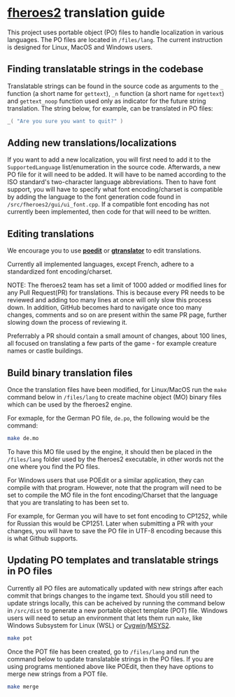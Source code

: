 # [**fheroes2**](README.md) translation guide

This project uses portable object (PO) files to handle localization in various languages. The PO files are located in `/files/lang`.
The current instruction is designed for Linux, MacOS and Windows users.

## Finding translatable strings in the codebase

Translatable strings can be found in the source code as arguments to the `_` function (a short name for `gettext`),
`_n` function (a short name for `ngettext`) and `gettext_noop` function used only as indicator for the future string
translation. The string below, for example, can be translated in PO files:

```cpp
_( "Are you sure you want to quit?" )
```

## Adding new translations/localizations

If you want to add a new localization, you will first need to add it to the `SupportedLanguage` list/enumeration in the source code.
Afterwards, a new PO file for it will need to be added. It will have to be named according to the ISO standard's two-character
language abbreviations. Then to have font support, you will have to specify what font encoding/charset is compatible by adding
the language to the font generation code found in `/src/fheroes2/gui/ui_font.cpp`. If a compatible font encoding has not currently
been implemented, then code for that will need to be written.

## Editing translations

We encourage you to use [**poedit**](https://poedit.net/) or [**gtranslator**](https://wiki.gnome.org/Apps/Gtranslator) to
edit translations.

Currently all implemented languages, except French, adhere to a standardized font encoding/charset.

NOTE: The fheroes2 team has set a limit of 1000 added or modified lines for any Pull Request(PR) for translations. This is because
every PR needs to be reviewed and adding too many lines at once will only slow this process down. In addition, GitHub becomes hard
to navigate once too many changes, comments and so on are present within the same PR page, further slowing down the process of reviewing it.

Preferrably a PR should contain a small amount of changes, about 100 lines, all focused on translating a few parts of the game - for
example creature names or castle buildings.

## Build binary translation files

Once the translation files have been modified, for Linux/MacOS run the `make` command below in `/files/lang` to create
machine object (MO) binary files which can be used by the fheroes2 engine.

For exmaple, for the German PO file, `de.po`, the following would be the command:
```bash
make de.mo
```

To have this MO file used by the engine, it should then be placed in the `/files/lang` folder used by the fheroes2 executable, in other
words not the one where you find the PO files.

For Windows users that use POEdit or a similar application, they can compile with that program. However, note that the program will
need to be set to compile the MO file in the font encoding/Charset that the language that you are translating to has been set to.

For example, for German you will have to set font encoding to CP1252, while for Russian this would be CP1251. Later when submitting
a PR with your changes, you will have to save the PO file in UTF-8 encoding because this is what Github supports.

## Updating PO templates and translatable strings in PO files

Currently all PO files are automatically updated with new strings after each commit that brings changes to the ingame text.
Should you still need to update strings locally, this can be acheived by running the command below in `/src/dist` to generate
a new portable object template (POT) file. Windows users will need to setup an environment that lets them run `make`, like
Windows Subsystem for Linux (WSL) or [Cygwin](https://www.cygwin.com/)/[MSYS2](https://www.msys2.org/).

```bash
make pot
```

Once the POT file has been created, go to `/files/lang` and run the command below to update translatable strings in the PO files.
If you are using programs mentioned above like POEdit, then they have options to merge new strings from a POT file.

```bash
make merge
```
